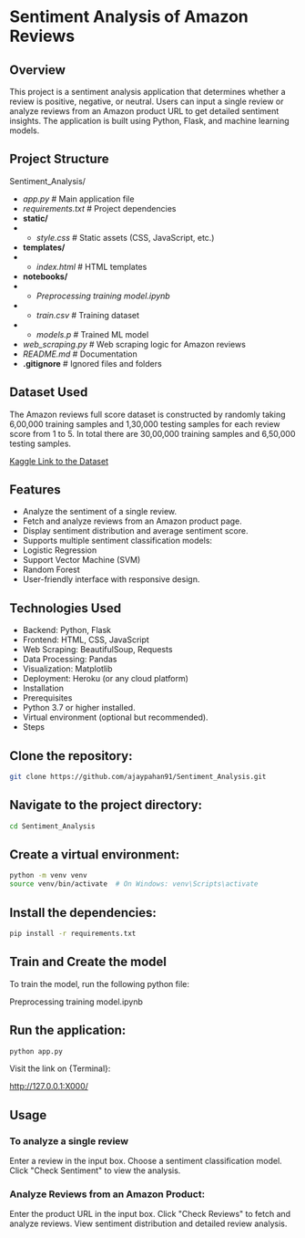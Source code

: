 # Sentiment Analysis of Amazon Reviews 

## Overview
This project is a sentiment analysis application that determines whether a review is positive, negative, or neutral. Users can input a single review or analyze reviews from an Amazon product URL to get detailed sentiment insights. The application is built using Python, Flask, and machine learning models.



## Project Structure

Sentiment_Analysis/
- *app.py*                                            # Main application file
- *requirements.txt*                                  # Project dependencies
- **static/**
- - *style.css*                                       # Static assets (CSS, JavaScript, etc.)
- **templates/**
- - *index.html*                                      # HTML templates
- **notebooks/**
- - *Preprocessing training model.ipynb*
- - *train.csv*                                       # Training dataset
- - *models.p*                                        # Trained ML model
- *web_scraping.py*                                   # Web scraping logic for Amazon reviews
- *README.md*                                         # Documentation
- **.gitignore**                                      # Ignored files and folders




## Dataset Used

The Amazon reviews full score dataset is constructed by randomly taking 6,00,000 training samples and 1,30,000 testing samples for each review score from 1 to 5. In total there are 30,00,000 training samples and 6,50,000 testing samples.

[Kaggle Link to the Dataset](https://www.kaggle.com/datasets/bittlingmayer/amazonreviews/data)


  

## Features
- Analyze the sentiment of a single review.
- Fetch and analyze reviews from an Amazon product page.
- Display sentiment distribution and average sentiment score.
- Supports multiple sentiment classification models:
- Logistic Regression
- Support Vector Machine (SVM)
- Random Forest
- User-friendly interface with responsive design.


## Technologies Used
- Backend: Python, Flask
- Frontend: HTML, CSS, JavaScript
- Web Scraping: BeautifulSoup, Requests
- Data Processing: Pandas
- Visualization: Matplotlib
- Deployment: Heroku (or any cloud platform)
- Installation
- Prerequisites
- Python 3.7 or higher installed.
- Virtual environment (optional but recommended).
- Steps


## Clone the repository:

```bash
git clone https://github.com/ajaypahan91/Sentiment_Analysis.git
```
## Navigate to the project directory:
```bash
cd Sentiment_Analysis
```

## Create a virtual environment:

```bash
python -m venv venv
source venv/bin/activate  # On Windows: venv\Scripts\activate
```

## Install the dependencies:

```bash
pip install -r requirements.txt
```
## Train and Create the model
To train the model, run the following python file:

Preprocessing training model.ipynb 


## Run the application:
```bash
python app.py
```
Visit the link on {Terminal}: 

http://127.0.0.1:X000/


## Usage

### To analyze a single review
Enter a review in the input box.
Choose a sentiment classification model.
Click "Check Sentiment" to view the analysis.


### Analyze Reviews from an Amazon Product:

Enter the product URL in the input box.
Click "Check Reviews" to fetch and analyze reviews.
View sentiment distribution and detailed review analysis.


